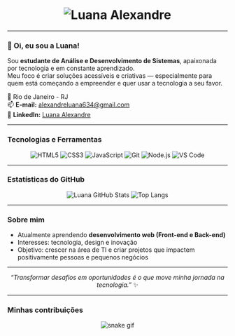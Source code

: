 <!-- Nome animado estilo letreiro LED -->
<h1 align="center">
  <img src="https://readme-typing-svg.herokuapp.com?font=Orbitron&size=40&color=00FFAA&center=true&vCenter=true&width=700&height=80&lines=+Luana+Alexandre+;Desenvolvedora+;Apaixonada+por+tecnologia+" alt="Luana Alexandre" />
</h1>

---

### 👋 Oi, eu sou a Luana!

Sou **estudante de Análise e Desenvolvimento de Sistemas**, apaixonada por tecnologia e em constante aprendizado.  
Meu foco é criar soluções acessíveis e criativas — especialmente para quem está começando a empreender e quer usar a tecnologia a seu favor.  

📍 Rio de Janeiro - RJ  
📫 **E-mail:** [alexandreluana634@gmail.com](mailto:alexandreluana634@gmail.com)  
🔗 **LinkedIn:** [Luana Alexandre](https://www.linkedin.com/in/luana-alexandre-7b77312a6/)

---

###  Tecnologias e Ferramentas

<div align="center">

![HTML5](https://img.shields.io/badge/HTML5-E34F26?style=for-the-badge&logo=html5&logoColor=white)
![CSS3](https://img.shields.io/badge/CSS3-1572B6?style=for-the-badge&logo=css3&logoColor=white)
![JavaScript](https://img.shields.io/badge/JavaScript-F7DF1E?style=for-the-badge&logo=javascript&logoColor=black)
![Git](https://img.shields.io/badge/Git-F05033?style=for-the-badge&logo=git&logoColor=white)
![Node.js](https://img.shields.io/badge/Node.js-43853D?style=for-the-badge&logo=node-dot-js&logoColor=white)
![VS Code](https://img.shields.io/badge/VS%20Code-0078D4?style=for-the-badge&logo=visual-studio-code&logoColor=white)

</div>

---

###  Estatísticas do GitHub

<div align="center">
  
![Luana GitHub Stats](https://github-readme-stats.vercel.app/api?username=luanaalexandre&show_icons=true&theme=radical&title_color=00FFAA&icon_color=00FFAA)
![Top Langs](https://github-readme-stats.vercel.app/api/top-langs/?username=luanaalexandre&layout=compact&theme=radical&title_color=00FFAA)

</div>

---

###  Sobre mim
-  Atualmente aprendendo **desenvolvimento web (Front-end e Back-end)**  
-  Interesses: tecnologia, design e inovação  
-  Objetivo: crescer na área de TI e criar projetos que impactem positivamente pessoas e pequenos negócios  

---

<div align="center">
  
 _“Transformar desafios em oportunidades é o que move minha jornada na tecnologia.”_ ✨  

</div>

---

###  Minhas contribuições
<div align="center">
  <img src="https://raw.githubusercontent.com/luanaalexandre/luanaalexandre/output/github-contribution-grid-snake.svg" alt="snake gif" />
</div>

